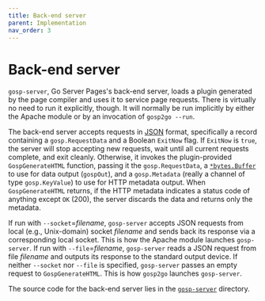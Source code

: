 ```yaml
---
title: Back-end server
parent: Implementation
nav_order: 3
---
```


Back-end server
===============

`gosp-server`, Go Server Pages's back-end server, loads a plugin generated by the page compiler and uses it to service page requests.  There is virtually no need to run it explicitly, though.  It will normally be run implicitly by either the Apache module or by an invocation of `gosp2go --run`.

The back-end server accepts requests in [JSON](https://json.org/) format, specifically a record containing a `gosp.RequestData` and a Boolean `ExitNow` flag.  If `ExitNow` is `true`, the server will stop accepting new requests, wait until all current requests complete, and exit cleanly.  Otherwise, it invokes the plugin-provided `GospGenerateHTML` function, passing it the `gosp.RequestData`, a [`*bytes.Buffer`](https://golang.org/pkg/bytes/#Buffer) to use for data output (`gospOut`), and a `gosp.Metadata` (really a channel of type `gosp.KeyValue`) to use for HTTP metadata output.  When `GospGenerateHTML` returns, if the HTTP metadata indicates a status code of anything except `OK` (200), the server discards the data and returns only the metadata.

If run with `--socket`=*filename*, `gosp-server` accepts JSON requests from local (e.g., Unix-domain) socket *filename* and sends back its response via a corresponding local socket.  This is how the Apache module launches `gosp-server`.  If run with `--file`=*filename*, `gosp-server` reads a JSON request from file *filename* and outputs its response to the standard output device.  If neither `--socket` nor `--file` is specified, `gosp-server` passes an empty request to `GospGenerateHTML`.  This is how `gosp2go` launches `gosp-server`.

The source code for the back-end server lies in the [`gosp-server`](https://github.com/spakin/gosp/tree/master/src/gosp-server) directory. 

